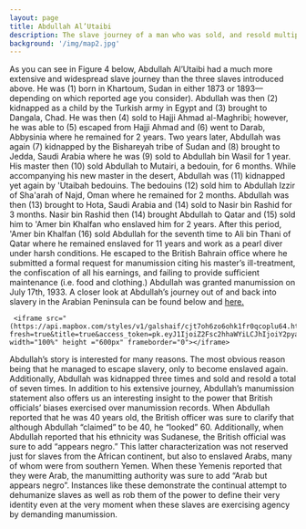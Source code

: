 ```yaml
---
layout: page
title: Abdullah Al’Utaibi
description: The slave journey of a man who was sold, and resold multiple times all across the Arabian Peninsula and the Persian Gulf.
background: '/img/map2.jpg'
---
```

As you can see in Figure 4 below, Abdullah Al’Utaibi had a much more extensive and widespread slave journey than the three slaves introduced above. He was (1) born in Khartoum, Sudan in either 1873 or 1893—depending on which reported age you consider). Abdullah was then (2) kidnapped as a child by the Turkish army in Egypt and (3) brought to Dangala, Chad. He was then (4) sold to Hajji Ahmad al-Maghribi; however, he was able to (5) escaped from Hajji Ahmad and (6) went to Darab, Abbysinia where he remained for 2 years. Two years later, Abdullah was again (7) kidnapped by the Bishareyah tribe of Sudan and (8) brought to Jedda, Saudi Arabia where he was (9) sold to Abdullah bin Wasil for 1 year. His master then (10) sold Abdullah to Mutairi, a bedouin, for 6 months. While accompanying his new master in the desert, Abdullah was (11) kidnapped yet again by 'Utaibah bedouins. The bedouins (12) sold him to Abdullah Izzir of Sha'arah of Najd, Oman where he remained for 2 months. Abdullah was then (13) brought to Hota, Saudi Arabia and (14) sold to Nasir bin Rashid for 3 months. Nasir bin Rashid then (14)  brought Abdullah to Qatar and (15) sold him to 'Amer bin Khalfan who enslaved him for 2 years. After this period, 'Amer bin Khalfan (16) sold Abdullah for the seventh time to Ali bin Thani of Qatar where he remained enslaved for 11 years and work as a pearl diver under harsh conditions. He escaped to the British Bahrain office where he submitted a formal request for manumission citing his master’s ill-treatment, the confiscation of all his earnings, and failing to provide sufficient maintenance (i.e. food and clothing.) Abdullah was granted manumission on July 17th, 1933. A closer look at Abdullah’s journey out of and back into slavery in the Arabian Peninsula can be found below and [here.](https://api.mapbox.com/styles/v1/galshaif/cjt7oh6zo6ohk1fr0qcoplu64.html?fresh=true&title=true&access_token=pk.eyJ1IjoiZ2Fsc2hhaWYiLCJhIjoiY2pyaDFjMjl5MWgyYzQ5cXF2d3VlaWpjYiJ9.OEhQEgL1Bk34MgfDwHs5eQ#3.3/0.000000/0.000000/0)

     <iframe src="(https://api.mapbox.com/styles/v1/galshaif/cjt7oh6zo6ohk1fr0qcoplu64.html?fresh=true&title=true&access_token=pk.eyJ1IjoiZ2Fsc2hhaWYiLCJhIjoiY2pyaDFjMjl5MWgyYzQ5cXF2d3VlaWpjYiJ9.OEhQEgL1Bk34MgfDwHs5eQ#3.3/0.000000/0.000000/0" width="100%" height ="600px" frameborder="0"></iframe>

Abdullah’s story is interested for many reasons. The most obvious reason being that he managed to escape slavery, only to become enslaved again. Additionally, Abdullah was  kidnapped three times and sold and resold a total of seven times. In addition to his extensive journey, Abdullah’s manumission statement also offers us an interesting insight to the power that British officials’ biases exercised over manumission records. When Abdullah reported that he was 40 years old, the British officer was sure to clarify that although Abdullah “claimed” to be 40, he “looked” 60. Additionally, when Abdullah reported that his ethnicity was Sudanese, the British official was sure to add “appears negro.” This latter characterization was not reserved just for slaves from the African continent, but also to enslaved Arabs, many of whom were from southern Yemen. When these Yemenis reported that they were Arab, the manumitting authority was sure to add “Arab but appears negro”. Instances like these demonstrate the continual attempt to dehumanize slaves as well as rob them of the power to define their very identity even at the very moment when these slaves are exercising agency by demanding manumission.
